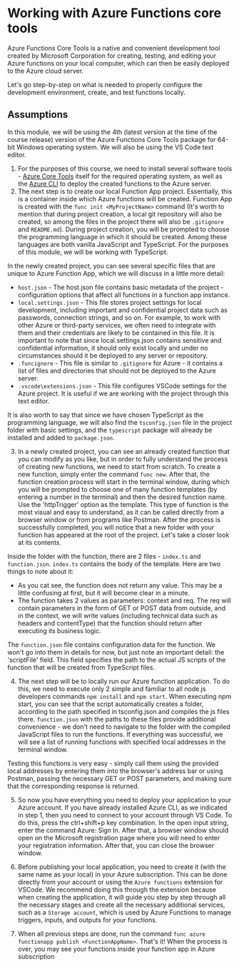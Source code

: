 # Working with Azure Functions core tools

Azure Functions Core Tools is a native and convenient development tool created by Microsoft Corporation for creating, testing, and editing your Azure functions on your local computer, which can then be easily deployed to the Azure cloud server.

Let's go step-by-step on what is needed to properly configure the development environment, create, and test functions locally.

## Assumptions

In this module, we will be using the 4th (latest version at the time of the course release) version of the Azure Functions Core Tools package for 64-bit Windows operating system. We will also be using the VS Code text editor. 

1. For the purposes of this course, we need to install several software tools - [Azure Core Tools](https://learn.microsoft.com/en-us/azure/azure-functions/functions-run-local?tabs=v4%2Cwindows%2Cts%2Cportal%2Cbash#install-the-azure-functions-core-tools) itself for the required operating system, as well as the [Azure CLI](https://learn.microsoft.com/en-us/cli/azure/install-azure-cli) to deploy the created functions to the Azure server.
2. The next step is to create our local Function App project. Essentially, this is a container inside which Azure functions will be created. Function App is created with the `func init <MyProjectName>` command (It's worth to mention that during project creation, a local git repository will also be created, so among the files in the project there will also be `.gitignore` and `README.md`). During project creation, you will be prompted to choose the programming language in which it should be created. Among these languages are both vanilla JavaScript and TypeScript. For the purposes of this module, we will be working with TypeScript.

In the newly created project, you can see several specific files that are unique to Azure Function App, which we will discuss in a little more detail:
- `host.json` - The host.json file contains basic metadata of the project - configuration options that affect all functions in a function app instance.
- `local.settings.json` - This file stores project settings for local development, including important and confidential project data such as passwords, connection strings, and so on. For example, to work with other Azure or third-party services, we often need to integrate with them and their credentials are likely to be contained in this file. It is important to note that since local.settings.json contains sensitive and confidential information, it should only exist locally and under no circumstances should it be deployed to any server or repository.
- `.funcignore` - This file is similar to `.gitignore` for Azure - it contains a list of files and directories that should not be deployed to the Azure server.
- `.vscode\extensions.json` - This file configures VSCode settings for the Azure project. It is useful if we are working with the project through this text editor.

It is also worth to say that since we have chosen TypeScript as the programming language, we will also find the `tsconfig.json` file in the project folder with basic settings, and the `typescript` package will already be installed and added to `package.json`.

3. In a newly created project, you can see an already created function that you can modify as you like, but in order to fully understand the process of creating new functions, we need to start from scratch. To create a new function, simply enter the command `func new`. After that, the function creation process will start in the terminal window, during which you will be prompted to choose one of many function templates (by entering a number in the terminal) and then the desired function name. Use the 'httpTrigger' option as the template. This type of function is the most visual and easy to understand, as it can be called directly from a browser window or from programs like Postman. After the process is successfully completed, you will notice that a new folder with your function has appeared at the root of the project. Let's take a closer look at its contents.

Inside the folder with the function, there are 2 files - `index.ts` and `function.json`. `index.ts` contains the body of the template. Here are two things to note about it:

- As you cat see, the function does not return any value. This may be a little confusing at first, but it will become clear in a minute.
- The function takes 2 values as parameters: context and req. The req will contain parameters in the form of GET or POST data from outside, and in the context, we will write values (including technical data such as headers and contentType) that the function should return after executing its business logic.

The `function.json` file contains configuration data for the function. We won't go into them in details for now, but just note an important detail: the 'scriptFile' field. This field specifies the path to the actual JS scripts of the function that will be created from TypeScript files.

4. The next step will be to locally run our Azure function application. To do this, we need to execute only 2 simple and familiar to all node.js developers commands `npm install` and `npm start`. When executing npm start, you can see that the script automatically creates a folder, according to the path specified in tsconfig.json and compiles the js files there. `function.json` with the paths to these files provide additional convenience - we don't need to navigate to the folder with the compiled JavaScript files to run the functions. If everything was successful, we will see a list of running functions with specified local addresses in the terminal window.

Testing this functions is very easy - simply call them using the provided local addresses by entering them into the browser's address bar or using Postman, passing the necessary GET or POST parameters, and making sure that the corresponding response is returned.

5. So now you have everything you need to deploy your application to your Azure account. If you have already installed Azure CLI, as we indicated in step 1, then you need to connect to your account through VS Code. To do this, press the ctrl+shift+p key combination. In the open input string, enter the command Azure: Sign In. After that, a browser window should open on the Microsoft registration page where you will need to enter your registration information. After that, you can close the browser window.

6. Before publishing your local application, you need to create it (with the same name as your local) in your Azure subscription. This can be done directly from your account or using the `Azure functions` extension for VSCode. We recommend doing this through the extension because when creating the application, it will guide you step by step through all the necessary stages and create all the necessary additional services, such as a `Storage account`, which is used by Azure Functions to manage triggers, inputs, and outputs for your functions.

6. When all previous steps are done, run the command `func azure functionapp publish <FunctionAppName>`. That's it! When the process is over, you may see your functions inside your function app in Azure subscription